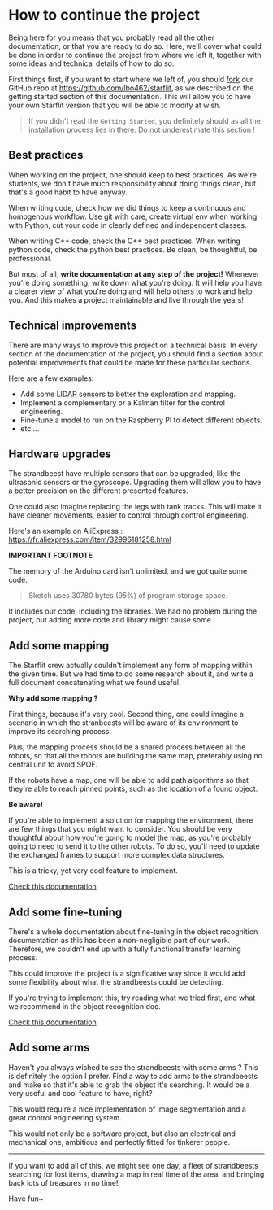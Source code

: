 # How to continue the project

Being here for you means that you probably read all the other
documentation, or that you are ready to do so. Here, we'll cover
what could be done in order to continue the project from where we
left it, together with some ideas and technical details of how to
do so.

First things first, if you want to start where we left of, you
should [fork](https://en.wikipedia.org/wiki/Fork) our GitHub repo
at https://github.com/lbo462/starflit, as we described on the
getting started section of this documentation. This will allow
you to have your own Starflit version that you will be able to
modify at wish.

> If you didn't read the `Getting Started`, you definitely should
> as all the installation process lies in there. Do not
> underestimate this section !

## Best practices

When working on the project, one should keep to best practices.
As we're students, we don't have much responsibility about doing
things clean, but that's a good habit to have anyway.

When writing code, check how we did things to keep a continuous
and homogenous workflow. Use git with care, create virtual env
when working with Python, cut your code in clearly defined and
independent classes.

When writing C++ code, check the C++ best practices. When
writing python code, check the python best practices. Be clean,
be thoughtful, be professional.

But most of all, __write documentation at any step of the__
__project!__ Whenever you're doing something, write down what
you're doing. It will help you have a clearer view of what you're
doing and will help others to work and help you. And this makes
a project maintainable and live through the years!

## Technical improvements

There are many ways to improve this project on a technical basis.
In every section of the documentation of the project, you should
find a section about potential improvements that could be made
for these particular sections.

Here are a few examples:
- Add some LIDAR sensors to better the exploration and mapping.
- Implement a complementary or a Kalman filter for the control
engineering.
- Fine-tune a model to run on the Raspberry PI to detect
different objects.
- etc ...

## Hardware upgrades

The strandbeest have multiple sensors that can be upgraded, like
the ultrasonic sensors or the gyroscope. Upgrading them will
allow you to have a better precision on the different presented
features.

One could also imagine replacing the legs with tank
tracks. This will make it have cleaner movements, easier to
control through control engineering.

Here's an example on AliExpress : 
https://fr.aliexpress.com/item/32996181258.html

__IMPORTANT FOOTNOTE__

The memory of the Arduino card isn't unlimited, and we got quite
some code.

> Sketch uses 30780 bytes (95%) of program storage space.

It includes our code, including the libraries. We had no problem
during the project, but adding more code and library might
cause some.

## Add some mapping

The Starflit crew actually couldn't implement any form of mapping
within the given time. But we had time to do some research
about it, and write a full document concatenating what we found
useful.

__Why add some mapping ?__

First things, because it's very cool. Second thing, one could
imagine a scenario in which the stranbeests will be aware of its
environment to improve its searching process.

Plus, the mapping process should be a shared process between all
the robots, so that all the robots are building the same map,
preferably using no central unit to avoid SPOF.

If the robots have a map, one will be able to add path algorithms
so that they're able to reach pinned points, such as the location
of a found object.

__Be aware!__

If you're able to implement a solution for mapping the
environment, there are few things that you might want to consider.
You should be very thoughtful about how you're going to model
the map, as you're probably going to need to send it to the other
robots. To do so, you'll need to update the exchanged frames
to support more complex data structures.

This is a tricky, yet very cool feature to implement.

[Check this documentation](7_OngoingWork.md#mapping)

## Add some fine-tuning

There's a whole documentation about fine-tuning in the object
recognition documentation as this has been a non-negligible
part of our work. Therefore, we couldn't end up with a fully
functional transfer learning process.

This could improve the project is a significative way since it
would add some flexibility about what the strandbeests could be
detecting.

If you're trying to implement this, try reading what we tried
first, and what we recommend in the object recognition doc.

[Check this documentation](7_OngoingWork.md##Fine-tuning-with-Pytorch)

## Add some arms

Haven't you always wished to see the strandbeests with some arms ?
This is definitely the option I prefer. Find a way to add arms
to the strandbeests and make so that it's able to grab the object
it's searching. It would be a very useful and cool feature to
have, right?

This would require a nice implementation of image segmentation
and a great control engineering system.

This would not only be a software project, but also an electrical
and mechanical one, ambitious and perfectly fitted for tinkerer
people.

---

If you want to add all of this, we might see one day, a fleet
of strandbeests searching for lost items, drawing a map in real
time of the area, and bringing back lots of treasures in no time!

Have fun~